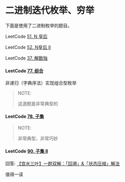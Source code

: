 # 二进制迭代枚举、穷举

下面是使用了二进制枚举的题目。

LeetCode [51. N 皇后](https://leetcode.cn/problems/n-queens/)

LeetCode [52. N皇后 II](https://leetcode.cn/problems/n-queens-ii/)

LeetCode [37. 解数独](https://leetcode.cn/problems/sudoku-solver/)



#### LeetCode [77. 组合](https://leetcode.cn/problems/combinations/)

非递归（字典序法）实现组合型枚举

> NOTE: 
>
> 这道题是非常典型的



#### LeetCode [78. 子集](https://leetcode.cn/problems/subsets/)

> NOTE: 
>
> 非常典型，非常巧妙



#### LeetCode [90. 子集 II](https://leetcode.cn/problems/subsets-ii/)

回答: [【宫水三叶】一题双解：「回溯」&「状态压缩」解法](https://leetcode.cn/problems/subsets-ii/solution/gong-shui-san-xie-yi-ti-shuang-jie-hui-s-g77q/)

值得一读

